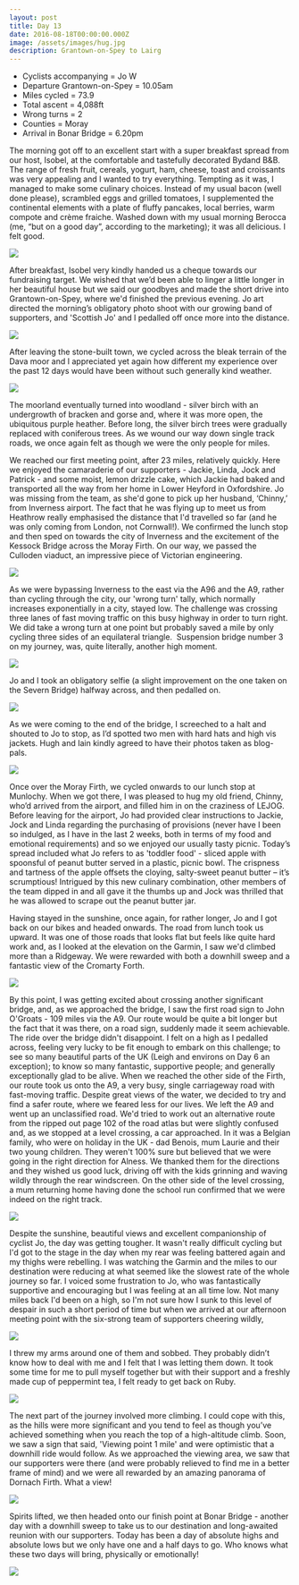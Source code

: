 ```yaml
---
layout: post
title: Day 13
date: 2016-08-18T00:00:00.000Z
image: /assets/images/hug.jpg
description: Grantown-on-Spey to Lairg
---
```



* Cyclists accompanying = Jo W
* Departure Grantown-on-Spey = 10.05am
* Miles cycled = 73.9
* Total ascent = 4,088ft
* Wrong turns = 2
* Counties = Moray
* Arrival in Bonar Bridge = 6.20pm


The morning got off to an excellent start with a super breakfast spread from our host, Isobel, at the comfortable and tastefully decorated Bydand B&B. The range of fresh fruit, cereals, yogurt, ham, cheese, toast and croissants was very appealing and I wanted to try everything. Tempting as it was, I managed to make some culinary choices. Instead of my usual bacon (well done please), scrambled eggs and grilled tomatoes, I supplemented the continental elements with a plate of fluffy pancakes, local berries, warm compote and cr&egrave;me fraiche. Washed down with my usual morning Berocca (me, “but on a good day”, according to the marketing); it was all delicious. I felt good.

![](/uploads/versions/breakfast---x----1280-960x---.jpg)

After breakfast, Isobel very kindly handed us a cheque towards our fundraising target. We wished that we’d been able to linger a little longer in her beautiful house but we said our goodbyes and made the short drive into Grantown-on-Spey, where we'd finished the previous evening. Jo art directed the morning’s obligatory photo shoot with our growing band of supporters, and 'Scottish Jo' and I pedalled off once more into the distance.

![](/uploads/versions/img-4633---x----1280-960x---.jpg)

After leaving the stone-built town, we cycled across the bleak terrain of the Dava moor and I appreciated yet again how different my experience over the past 12 days would have been without such generally kind weather.

![](/uploads/versions/p1100762---x----1280-960x---.jpg)

The moorland eventually turned into woodland - silver birch with an undergrowth of bracken and gorse and, where it was more open, the ubiquitous purple heather. Before long, the silver birch trees were gradually replaced with coniferous trees. As we wound our way down single track roads, we once again felt as though we were the only people for miles.

We reached our first meeting point, after 23 miles, relatively quickly. Here we enjoyed the camaraderie of our supporters - Jackie, Linda, Jock and Patrick - and some moist, lemon drizzle cake, which Jackie had baked and transported all the way from her home in Lower Heyford in Oxfordshire. Jo was missing from the team, as she'd gone to pick up her husband, ‘Chinny,’ from Inverness airport. The fact that he was flying up to meet us from Heathrow really emphasised the distance that I'd travelled so far (and he was only coming from London, not Cornwall!). We confirmed the lunch stop and then sped on towards the city of Inverness and the excitement of the Kessock Bridge across the Moray Firth. On our way, we passed the Culloden viaduct, an impressive piece of Victorian engineering.

![](/uploads/versions/photo-3---x----1280-960x---.jpg)

As we were bypassing Inverness to the east via the A96 and the A9, rather than cycling through the city, our 'wrong turn' tally, which normally increases exponentially in a city, stayed low. The challenge was crossing three lanes of fast moving traffic on this busy highway in order to turn right. We did take a wrong turn at one point but probably saved a mile by only cycling three sides of an equilateral triangle.  Suspension bridge number 3 on my journey, was, quite literally, another high moment.

![](/uploads/versions/p1100773---x----1280-960x---.jpg)

Jo and I took an obligatory selfie (a slight improvement on the one taken on the Severn Bridge) halfway across, and then pedalled on.

![](/uploads/versions/photo-8---x----960-1280x---.jpg)

As we were coming to the end of the bridge, I screeched to a halt and shouted to Jo to stop, as I’d spotted two men with hard hats and high vis jackets. Hugh and Iain kindly agreed to have their photos taken as blog-pals.

![](/uploads/versions/photo-4---x----946-1280x---.jpg)

Once over the Moray Firth, we cycled onwards to our lunch stop at Munlochy. When we got there, I was pleased to hug my old friend, Chinny, who’d arrived from the airport, and filled him in on the craziness of LEJOG. Before leaving for the airport, Jo had provided clear instructions to Jackie, Jock and Linda regarding the purchasing of provisions (never have I been so indulged, as I have in the last 2 weeks, both in terms of my food and emotional requirements) and so we enjoyed our usually tasty picnic. Today’s spread included what Jo refers to as 'toddler food' - sliced apple with spoonsful of peanut butter served in a plastic, picnic bowl. The crispness and tartness of the apple offsets the cloying, salty-sweet peanut butter – it’s scrumptious! Intrigued by this new culinary combination, other members of the team dipped in and all gave it the thumbs up and Jock was thrilled that he was allowed to scrape out the peanut butter jar.

Having stayed in the sunshine, once again, for rather longer, Jo and I got back on our bikes and headed onwards. The road from lunch took us upward. It was one of those roads that looks flat but feels like quite hard work and, as I looked at the elevation on the Garmin, I saw we'd climbed more than a Ridgeway. We were rewarded with both a downhill sweep and a fantastic view of the Cromarty Forth.

![](/uploads/versions/photo-5---x----1280-960x---.jpg)

By this point, I was getting excited about crossing another significant bridge, and, as we approached the bridge, I saw the first road sign to John O'Groats - 109 miles via the A9. Our route would be quite a bit longer but the fact that it was there, on a road sign, suddenly made it seem achievable. The ride over the bridge didn't disappoint. I felt on a high as I pedalled across, feeling very lucky to be fit enough to embark on this challenge; to see so many beautiful parts of the UK (Leigh and environs on Day 6 an exception); to know so many fantastic, supportive people; and generally exceptionally glad to be alive. When we reached the other side of the Firth, our route took us onto the A9, a very busy, single carriageway road with fast-moving traffic. Despite great views of the water, we decided to try and find a safer route, where we feared less for our lives. We left the A9 and went up an unclassified road. We'd tried to work out an alternative route from the ripped out page 102 of the road atlas but were slightly confused and, as we stopped at a level crossing, a car approached. In it was a Belgian family, who were on holiday in the UK - dad Benois, mum Laurie and their two young children. They weren't 100% sure but believed that we were going in the right direction for Alness. We thanked them for the directions and they wished us good luck, driving off with the kids grinning and waving wildly through the rear windscreen. On the other side of the level crossing, a mum returning home having done the school run confirmed that we were indeed on the right track.

![](/uploads/versions/photo-6---x----931-1280x---.jpg)

Despite the sunshine, beautiful views and excellent companionship of cyclist Jo, the day was getting tougher. It wasn't really difficult cycling but I'd got to the stage in the day when my rear was feeling battered again and my thighs were rebelling. I was watching the Garmin and the miles to our destination were reducing at what seemed like the slowest rate of the whole journey so far. I voiced some frustration to Jo, who was fantastically supportive and encouraging but I was feeling at an all time low. Not many miles back I'd been on a high, so I'm not sure how I sunk to this level of despair in such a short period of time but when we arrived at our afternoon meeting point with the six-strong team of supporters cheering wildly,

![](/uploads/versions/p1100795---x----1280-960x---.jpg)

I threw my arms around one of them and sobbed. They probably didn’t know how to deal with me and I felt that I was letting them down. It took some time for me to pull myself together but with their support and a freshly made cup of peppermint tea, I felt ready to get back on Ruby.

![](/uploads/versions/p1100799---x----1280-960x---.jpg)

The next part of the journey involved more climbing. I could cope with this, as the hills were more significant and you tend to feel as though you’ve achieved something when you reach the top of a high-altitude climb. Soon, we saw a sign that said, 'Viewing point 1 mile' and were optimistic that a downhill ride would follow. As we approached the viewing area, we saw that our supporters were there (and were probably relieved to find me in a better frame of mind) and we were all rewarded by an amazing panorama of Dornach Firth. What a view!

![](/uploads/versions/photo-7---x----1280-960x---.jpg)

Spirits lifted, we then headed onto our finish point at Bonar Bridge - another day with a downhill sweep to take us to our destination and long-awaited reunion with our supporters. Today has been a day of absolute highs and absolute lows but we only have one and a half days to go. Who knows what these two days will bring, physically or emotionally!

![](/uploads/versions/p1100818---x----1280-960x---.jpg)